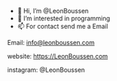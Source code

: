- 👋 Hi, I’m @LeonBoussen
- 👀 I’m interested in programming
- 📫 For contact send me a Email

Email: info@leonboussen.com

website: https://LeonBoussen.com

instagram: @LeonBoussen

<!---
LeonBoussen/LeonBoussen is a ✨ special ✨ repository because its `README.md` (this file) appears on your GitHub profile.
You can click the Preview link to take a look at your changes.
--->
